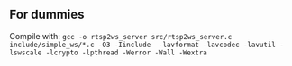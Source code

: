 ## For dummies
Compile with:
`gcc -o rtsp2ws_server src/rtsp2ws_server.c include/simple_ws/*.c -O3 -Iinclude  -lavformat -lavcodec -lavutil -lswscale -lcrypto -lpthread -Werror -Wall -Wextra`

